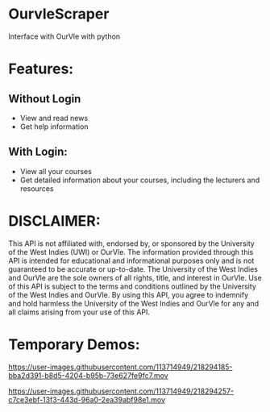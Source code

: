 # OurvleScraper
Interface with OurVle with python
# Features:
## Without Login
- View and read news
- Get help information
## With Login:
- View all your courses
- Get detailed information about your courses, including the lecturers and resources

# DISCLAIMER: 
This API is not affiliated with, endorsed by, or sponsored by the University of the West Indies (UWI) or OurVle. The information provided through this API is intended for educational and informational purposes only and is not guaranteed to be accurate or up-to-date. The University of the West Indies and OurVle are the sole owners of all rights, title, and interest in OurVle. Use of this API is subject to the terms and conditions outlined by the University of the West Indies and OurVle. By using this API, you agree to indemnify and hold harmless the University of the West Indies and OurVle for any and all claims arising from your use of this API.

# Temporary Demos:


https://user-images.githubusercontent.com/113714949/218294185-bba2d391-b8d5-4204-b95b-73e627fe9fc7.mov






https://user-images.githubusercontent.com/113714949/218294257-c7ce3ebf-13f3-443d-96a0-2ea39abf98e1.mov


